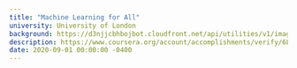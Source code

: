 ```yaml
---
title: "Machine Learning for All"
university: University of London
background: https://d3njjcbhbojbot.cloudfront.net/api/utilities/v1/imageproxy/http://coursera-university-assets.s3.amazonaws.com/fb/b28a301e0211e8a40e23e4176c8e4a/UoL-Logo_180x180.png?auto=format%2Ccompress&dpr=1&w=80&h=80
description: https://www.coursera.org/account/accomplishments/verify/6LKTNJHYNGV9
date: 2020-09-01 00:00:00 -0400
---
```

